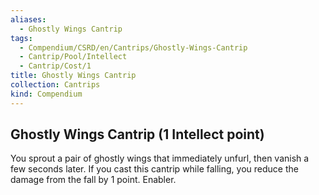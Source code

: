 ```yaml
---
aliases:
  - Ghostly Wings Cantrip
tags:
  - Compendium/CSRD/en/Cantrips/Ghostly-Wings-Cantrip
  - Cantrip/Pool/Intellect
  - Cantrip/Cost/1
title: Ghostly Wings Cantrip
collection: Cantrips
kind: Compendium
---
```

## Ghostly Wings Cantrip (1 Intellect point)
You sprout a pair of ghostly wings that immediately unfurl, then vanish a few seconds later. If you cast this cantrip while falling, you reduce the damage from the fall by 1 point. Enabler. 


